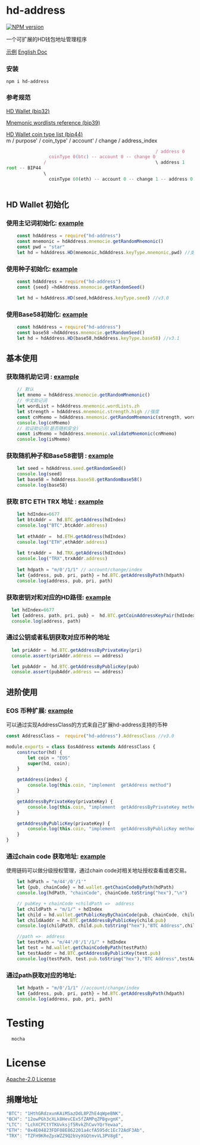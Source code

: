 # hd-address
[![NPM version](https://img.shields.io/npm/v/hd-address?style=flat-square)](https://www.npmjs.com/package/hd-address)

一个可扩展的HD钱包地址管理程序

[示例](https://github.com/gisvr/hd-address-example)
[English Doc](https://github.com/gisvr/hd-address/#readme)
### 安装
```
npm i hd-address
```
### 参考规范 
[HD Wallet (bip32)](https://github.com/bitcoin/bips/blob/master/bip-0032/derivation.png)

[Mnemonic wordlists reference (bip39)](https://github.com/bitcoin/bips/blob/master/bip-0039/bip-0039-wordlists.md) 

[HD Wallet coin type list (bip44)]( https://github.com/satoshilabs/slips/blob/master/slip-0044.md)  
m / purpose' / coin_type' / account' / change / address_index
```js
                                                        / address 0
                coinType 0(btc) -- account 0 -- change 0  
              /                                         \ address 1
root -- BIP44 
              \
                coinType 60(eth) -- account 0 -- change 1 -- address 0
                          
```
 
## HD Wallet 初始化
### 使用主记词初始化: [example](https://github.com/gisvr/hd-address-example/blob/master/init/mnemonic.pwd.js) 
```javascript
    const hdAddress = require("hd-address")  
    const mnemonic = hdAddress.mnemocie.getRandomMnemonic() 
    const pwd = "star"  
    let hd = hdAddress.HD(mnemonic,hdAddress.keyType.mnemonic,pwd) //支持密码
```

### 使用种子初始化: [example](https://github.com/gisvr/hd-address-example/blob/master/init/seed.js) 

```javascript
    const hdAddress = require("hd-address")
    const {seed} =hdAddress.mnemocie.getRandomSeed() 

    let hd = hdAddress.HD(seed,hdAddress.keyType.seed) //v3.0
```

### 使用Base58初始化: [example](https://github.com/gisvr/hd-address-example/blob/master/init/seed.js) 

```javascript
    const hdAddress = require("hd-address")  
    const base58 =hdAddress.mnemocie.getRandomSeed() 
    let hd = hdAddress.HD(base58,hdAddress.keyType.base58) //v3.1
```

##  基本使用

### **获取随机助记词 :** [example](https://github.com/gisvr/hd-address-example/blob/master/mnemonic_safe/mnemonic.js) 
```javascript
    // 默认
    let mnemo = hdAddress.mnemocie.getRandomMnemonic() 
    // 中文助记词
    let wordList = hdAddress.mnemonic.wordLists.zh
    let strength = hdAddress.mnemonic.strength.high //强度
    const cnMnemo = hdAddress.mnemonic.getRandomMnemonic(strength, wordList)
    console.log(cnMnemo)
    // 验证助记词(是否随机安全)
    const isMnemo = hdAddress.mnemonic.validateMnemonic(cnMnemo) 
    console.log(isMnemo)
```

### **获取随机种子和Base58密钥 :** [example](https://github.com/gisvr/hd-address-example/blob/master/mnemonic_safe/mnemonic.js) 
```javascript
    let seed = hdAddress.seed.getRandomSeed()  
    console.log(seed)
    let base58 = hdAddress.base58.getRandomBase58()  
    console.log(base58)
```

### **获取 BTC ETH TRX 地址 :** [example](https://github.com/gisvr/hd-address-example/blob/master/init/mnemonic.js) 
```javascript
    let hdIndex=6677
    let btcAddr =  hd.BTC.getAddress(hdIndex)
    console.log("BTC",btcAddr.address)
    
    let ethAddr =  hd.ETH.getAddress(hdIndex)
    console.log("ETH",ethAddr.address)
    
    let trxAddr =  hd.TRX.getAddress(hdIndex)
    console.log("TRX",trxAddr.address)
 
    let hdpath = "m/0'/1/1" // account/change/index
    let {address, pub, pri, path} = hd.BTC.getAddressByPath(hdpath)
    console.log(address, pub, pri, path) 
```

### **获取密钥对和对应的HD路径:** [example](https://github.com/gisvr/hd-address-example/blob/master/address/address.keypair.js)
```js
  let hdIndex=6677
  let {address, path, pri, pub} =  hd.BTC.getCoinAddressKeyPair(hdIndex)
  console.log(address, path)
```
### **通过公钥或者私钥获取对应币种的地址**
```js
  let priAddr =  hd.BTC.getAddressByPrivateKey(pri)
  console.assert(priAddr.address == address)

  let pubAddr =  hd.BTC.getAddressByPublicKey(pub)
  console.assert(pubAddr.address == address)
```

##  进阶使用
### **EOS 币种扩展:** [example](https://github.com/gisvr/hd-address-example/blob/master/extension/eos.address.js)
可以通过实现AddressClass的方式来自己扩展hd-address支持的币种
```javascript
const AddressClass =  require("hd-address").AddressClass //v3.0

module.exports = class EosAddress extends AddressClass {
    constructor(hd) {
        let coin = "EOS"
        super(hd, coin);
    }

    getAddress(index) {
        console.log(this.coin, "implement  getAddress method")
    }

    getAddressByPrivateKey(privateKey) {
        console.log(this.coin, "implement  getAddressByPrivateKey method")
    }

    getAddressByPublicKey(privateKey) {
        console.log(this.coin, "implement  getAddressByPublicKey method")
    }
}
```
### **通过chain code 获取地址:** [example](https://github.com/gisvr/hd-address-example/blob/master/chaincode/chaincode.js)
使用链码可以做分级授权管理，通过chain code对相关地址授权查看或者交易。
```js
    let hdPath = "m/44'/0'/1'"
    let {pub, chainCode} = hd.wallet.getChainCodeByPath(hdPath)
    console.log(hdPath, "chainCode", chainCode.toString("hex"),"\n")

    // pubKey + chainCode +childPath =>  address
    let childPath = "m/1/" + hdIndex
    let child = hd.wallet.getPublicKeyByChainCode(pub, chainCode, childPath)
    let childAaddr = hd.BTC.getAddressByPublicKey(child.pub)
    console.log(childPath, child.pub.toString("hex"),"BTC Address",childAaddr.address)

    //path =>  address
    let testPath = "m/44'/0'/1'/1/" + hdIndex
    let test = hd.wallet.getChainCodeByPath(testPath)
    let testAaddr = hd.BTC.getAddressByPublicKey(test.pub)
    console.log(testPath, test.pub.toString("hex"),"BTC Address",testAaddr.address)
```

### **通过path获取对应的地址:** 
```js
    let hdpath = "m/0'/1/1" //account/change/index
    let {address, pub, pri, path} = hd.BTC.getAddressByPath(hdpath)
    console.log(address, pub, pri, path) 
```
# Testing

```js
  mocha 
```

# License

[Apache-2.0 License](./LICENSE)

## 捐赠地址
```js
"BTC": "1HthGRdzxunKAiMSazDdL8PZhE4qWpeBNK", 
"BCH": "12owPGh3cXLk8HevCEx5fZAMPqZPBgvgmX",
"LTC": "LchXCPCtYTKUvksjf5RvkZhCwvYQrYewaa",
"ETH": "0x4E04823FDF08E862201a4cfA595dc1Ec72AdF3Ab",
"TRX": "TZFH9KReZpsWZZ9Q2bVyXGQtmvVL3PV8gE",
```
